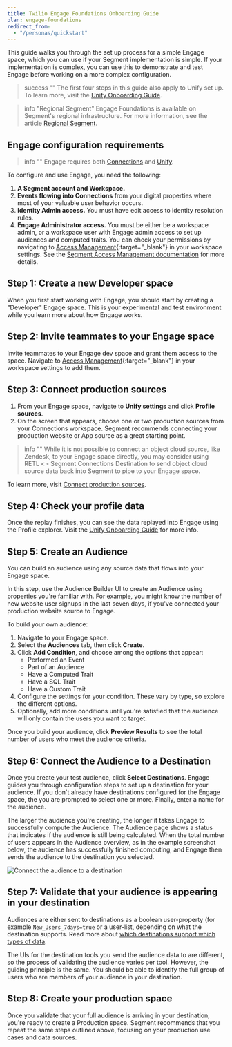 ```yaml
---
title: Twilio Engage Foundations Onboarding Guide
plan: engage-foundations
redirect_from:
  - "/personas/quickstart"
---
```


This guide walks you through the set up process for a simple Engage space, which you can use if your Segment implementation is simple. If your implementation is complex, you can use this to demonstrate and test Engage before working on a more complex configuration.

> success ""
> The first four steps in this guide also apply to Unify set up. To learn more, visit the [Unify Onboarding Guide](/docs/unify/quickstart).

> info "Regional Segment"
> Engage Foundations is available on Segment's regional infrastructure. For more information, see the article [Regional Segment](/docs/guides/regional-segment/).

## Engage configuration requirements
> info ""
> Engage requires both [Connections](/docs/connections/) and [Unify](/docs/unify/).

To configure and use Engage, you need the following:

1. **A Segment account and Workspace.**
2. **Events flowing into Connections** from your digital properties where most of your valuable user behavior occurs.
3. **Identity Admin access.** You must have edit access to identity resolution rules.
4. **Engage Administrator access.** You must be either be a workspace admin, or a workspace user with Engage admin access to set up audiences and computed traits. You can check your permissions by navigating to [Access Management](https://app.segment.com/goto-my-workspace/settings/access-management){:target="_blank"} in your workspace settings. See the [Segment Access Management documentation](/docs/segment-app/iam/) for more details.

## Step 1: Create a new Developer space

When you first start working with Engage, you should start by creating a "Developer" Engage space. This is your experimental and test environment while you learn more about how Engage works.

<!-- TODO: I can't see this in any of the spaces I'm an admin in
To create a Engage space:
1. In your Segment workspace, click **Engage** from the left-navigation.
2.  -->

## Step 2: Invite teammates to your Engage space

Invite teammates to your Engage dev space and grant them access to the space. Navigate to [Access Management](https://app.segment.com/goto-my-workspace/settings/access-management){:target="_blank"} in your workspace settings to add them.

<!-- TODO: actually add steps here -->

## Step 3: Connect production sources

1. From your Engage space, navigate to **Unify settings** and click **Profile sources**.
2. On the screen that appears, choose one or two production sources from your Connections workspace.
   Segment recommends connecting your production website or App source as a great starting point.
> info ""
> While it is not possible to connect an object cloud source, like Zendesk, to your Engage space directly, you may consider using RETL <> Segment Connections Destination to send object cloud source data back into Segment to pipe to your Engage space. 

To learn more, visit [Connect production sources](/docs/unify/quickstart/#step-3-connect-production-sources).

## Step 4: Check your profile data

Once the replay finishes, you can see the data replayed into Engage using the Profile explorer. Visit the [Unify Onboarding Guide](/docs/unify/quickstart/#step-4-check-your-profile-data) for more info.

## Step 5: Create an Audience

You can build an audience using any source data that flows into your Engage space.

In this step, use the Audience Builder UI to create an Audience using properties you're familiar with. For example, you might know the number of new website user signups in the last seven days, if you've connected your production website source to Engage.

To build your own audience:
1. Navigate to your Engage space.
2. Select the **Audiences** tab, then click **Create**.
3. Click **Add Condition**, and choose among the options that appear:
   - Performed an Event
   - Part of an Audience
   - Have a Computed Trait
   - Have a SQL Trait
   - Have a Custom Trait
4. Configure the settings for your condition. These vary by type, so explore the different options.
5. Optionally, add more conditions until you're satisfied that the audience will only contain the users you want to target.

Once you build your audience, click **Preview Results** to see the total number of users who meet the audience criteria.


## Step 6:  Connect the Audience to a Destination

Once you create your test audience, click **Select Destinations**. Engage guides you through configuration steps to set up a destination for your audience. If you don't already have destinations configured for the Engage space, the you are prompted to select one or more. Finally, enter a name for the audience.

The larger the audience you're creating, the longer it takes Engage to successfully compute the Audience. The Audience page shows a status that indicates if the audience is still being calculated. When the total number of users appears in the Audience overview, as in the example screenshot below, the audience has successfully finished computing, and Engage then sends the audience to the destination you selected.


![Connect the audience to a destination](images/pers-qs-audience_dests.png)


## Step 7: Validate that your audience is appearing in your destination

Audiences are either sent to destinations as a boolean user-property (for example `New_Users_7days=true` or a user-list, depending on what the destination supports. Read more about [which destinations support which types of data](/docs/engage/using-engage-data/#engage-compatible-destinations-event-type).

The UIs for the destination tools you send the audience data to are different, so the process of validating the audience varies per tool. However, the guiding principle is the same. You should be able to identify the full group of users who are members of your audience in your destination.

## Step 8: Create your production space

Once you validate that your full audience is arriving in your destination, you're ready to create a Production space. Segment recommends that you repeat the same steps outlined above, focusing on your production use cases and data sources.

